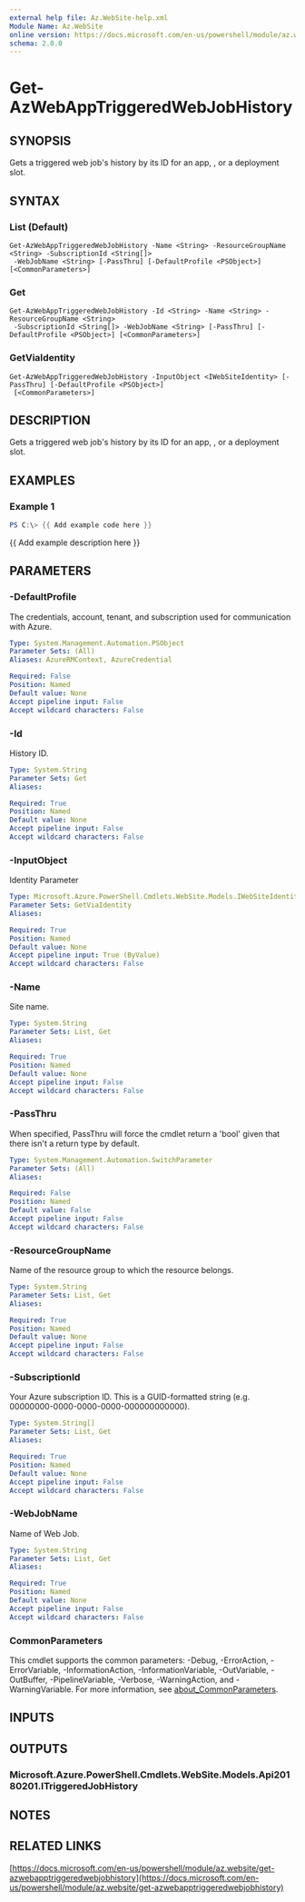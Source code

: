 ```yaml
---
external help file: Az.WebSite-help.xml
Module Name: Az.WebSite
online version: https://docs.microsoft.com/en-us/powershell/module/az.website/get-azwebapptriggeredwebjobhistory
schema: 2.0.0
---
```


# Get-AzWebAppTriggeredWebJobHistory

## SYNOPSIS
Gets a triggered web job's history by its ID for an app, , or a deployment slot.

## SYNTAX

### List (Default)
```
Get-AzWebAppTriggeredWebJobHistory -Name <String> -ResourceGroupName <String> -SubscriptionId <String[]>
 -WebJobName <String> [-PassThru] [-DefaultProfile <PSObject>] [<CommonParameters>]
```

### Get
```
Get-AzWebAppTriggeredWebJobHistory -Id <String> -Name <String> -ResourceGroupName <String>
 -SubscriptionId <String[]> -WebJobName <String> [-PassThru] [-DefaultProfile <PSObject>] [<CommonParameters>]
```

### GetViaIdentity
```
Get-AzWebAppTriggeredWebJobHistory -InputObject <IWebSiteIdentity> [-PassThru] [-DefaultProfile <PSObject>]
 [<CommonParameters>]
```

## DESCRIPTION
Gets a triggered web job's history by its ID for an app, , or a deployment slot.

## EXAMPLES

### Example 1
```powershell
PS C:\> {{ Add example code here }}
```

{{ Add example description here }}

## PARAMETERS

### -DefaultProfile
The credentials, account, tenant, and subscription used for communication with Azure.

```yaml
Type: System.Management.Automation.PSObject
Parameter Sets: (All)
Aliases: AzureRMContext, AzureCredential

Required: False
Position: Named
Default value: None
Accept pipeline input: False
Accept wildcard characters: False
```

### -Id
History ID.

```yaml
Type: System.String
Parameter Sets: Get
Aliases:

Required: True
Position: Named
Default value: None
Accept pipeline input: False
Accept wildcard characters: False
```

### -InputObject
Identity Parameter

```yaml
Type: Microsoft.Azure.PowerShell.Cmdlets.WebSite.Models.IWebSiteIdentity
Parameter Sets: GetViaIdentity
Aliases:

Required: True
Position: Named
Default value: None
Accept pipeline input: True (ByValue)
Accept wildcard characters: False
```

### -Name
Site name.

```yaml
Type: System.String
Parameter Sets: List, Get
Aliases:

Required: True
Position: Named
Default value: None
Accept pipeline input: False
Accept wildcard characters: False
```

### -PassThru
When specified, PassThru will force the cmdlet return a 'bool' given that there isn't a return type by default.

```yaml
Type: System.Management.Automation.SwitchParameter
Parameter Sets: (All)
Aliases:

Required: False
Position: Named
Default value: False
Accept pipeline input: False
Accept wildcard characters: False
```

### -ResourceGroupName
Name of the resource group to which the resource belongs.

```yaml
Type: System.String
Parameter Sets: List, Get
Aliases:

Required: True
Position: Named
Default value: None
Accept pipeline input: False
Accept wildcard characters: False
```

### -SubscriptionId
Your Azure subscription ID.
This is a GUID-formatted string (e.g.
00000000-0000-0000-0000-000000000000).

```yaml
Type: System.String[]
Parameter Sets: List, Get
Aliases:

Required: True
Position: Named
Default value: None
Accept pipeline input: False
Accept wildcard characters: False
```

### -WebJobName
Name of Web Job.

```yaml
Type: System.String
Parameter Sets: List, Get
Aliases:

Required: True
Position: Named
Default value: None
Accept pipeline input: False
Accept wildcard characters: False
```

### CommonParameters
This cmdlet supports the common parameters: -Debug, -ErrorAction, -ErrorVariable, -InformationAction, -InformationVariable, -OutVariable, -OutBuffer, -PipelineVariable, -Verbose, -WarningAction, and -WarningVariable. For more information, see [about_CommonParameters](http://go.microsoft.com/fwlink/?LinkID=113216).

## INPUTS

## OUTPUTS

### Microsoft.Azure.PowerShell.Cmdlets.WebSite.Models.Api20180201.ITriggeredJobHistory
## NOTES

## RELATED LINKS

[https://docs.microsoft.com/en-us/powershell/module/az.website/get-azwebapptriggeredwebjobhistory](https://docs.microsoft.com/en-us/powershell/module/az.website/get-azwebapptriggeredwebjobhistory)

